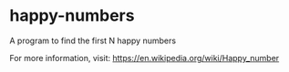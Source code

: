 # happy-numbers
A program to find the first N happy numbers

For more information, visit: https://en.wikipedia.org/wiki/Happy_number
